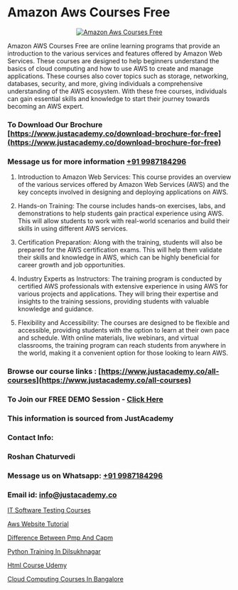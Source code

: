 # Amazon Aws Courses Free

<p align="center">
  <a href="https://justacademy.co/course-detail/aws-training">
    <img src="https://justacademy.co/storage2/course_image/1710409956_course_image.webp" alt="Amazon Aws Courses Free">
  </a>
</p>


Amazon AWS Courses Free are online learning programs that provide an introduction to the various services and features offered by Amazon Web Services. These courses are designed to help beginners understand the basics of cloud computing and how to use AWS to create and manage applications. These courses also cover topics such as storage, networking, databases, security, and more, giving individuals a comprehensive understanding of the AWS ecosystem. With these free courses, individuals can gain essential skills and knowledge to start their journey towards becoming an AWS expert. 
### To Download Our Brochure [https://www.justacademy.co/download-brochure-for-free](https://www.justacademy.co/download-brochure-for-free)
### Message us for more information [+91 9987184296](https://api.whatsapp.com/send?phone=919987184296)
1) Introduction to Amazon Web Services: This course provides an overview of the various services offered by Amazon Web Services (AWS) and the key concepts involved in designing and deploying applications on AWS.

2) Hands-on Training: The course includes hands-on exercises, labs, and demonstrations to help students gain practical experience using AWS. This will allow students to work with real-world scenarios and build their skills in using different AWS services.

3) Certification Preparation: Along with the training, students will also be prepared for the AWS certification exams. This will help them validate their skills and knowledge in AWS, which can be highly beneficial for career growth and job opportunities.

4) Industry Experts as Instructors: The training program is conducted by certified AWS professionals with extensive experience in using AWS for various projects and applications. They will bring their expertise and insights to the training sessions, providing students with valuable knowledge and guidance.

5) Flexibility and Accessibility: The courses are designed to be flexible and accessible, providing students with the option to learn at their own pace and schedule. With online materials, live webinars, and virtual classrooms, the training program can reach students from anywhere in the world, making it a convenient option for those looking to learn AWS.

### Browse our course links : [https://www.justacademy.co/all-courses](https://www.justacademy.co/all-courses) 
### To Join our FREE DEMO Session - [Click Here](https://www.justacademy.co/register-for-course-demo)


### This information is sourced from JustAcademy
### Contact Info:
### Roshan Chaturvedi
### Message us on Whatsapp: [+91 9987184296](https://api.whatsapp.com/send?phone=919987184296)
### Email id: [info@justacademy.co](mailto:info@justacademy.co)
                
[IT Software Testing Courses](https://www.linkedin.com/pulse/software-testing-courses-justacademy-kolkata-walme?trackingId=Dcb6fJJkuRzSYeVxgtVYCA%3D%3D&lipi=urn%3Ali%3Apage%3Ad_flagship3_company_admin%3BZ3buGVXtSt2MpOd2OMz6cQ%3D%3D)

[Aws Website Tutorial](https://www.linkedin.com/pulse/aws-website-tutorial-software-training-mountain-view-u0zxe?trackingId=ZcEjLzPRODDS%2BZPP%2BtVFoQ%3D%3D&lipi=urn%3Ali%3Apage%3Aorganization_admin_admin_feed_index%3B396a4c81-0a90-47a5-ad5c-c37fd268bc2b)

[Difference Between Pmp And Capm](https://medium.com/@ranemanish460/difference-between-pmp-and-capm-0c7b3b67498f)

[Python Training In Dilsukhnagar](https://medium.com/@kamblerajas684/python-training-in-dilsukhnagar-0f8b36258bf5)

[Html Course Udemy](https://justacademyin.github.io/Articles/Html-Course-Udemy)

[Cloud Computing Courses In Bangalore](https://justacademyin.github.io/justacademy/Cloud-Computing-Courses-In-Bangalore)

